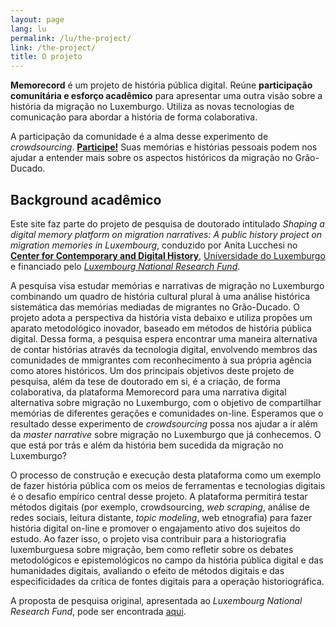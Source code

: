 ```yaml
---
layout: page
lang: lu
permalink: /lu/the-project/
link: /the-project/
title: O projeto
---
```


**Memorecord** é um projeto de história pública digital. Reúne **participação comunitária e esforço acadêmico** para apresentar uma outra visão sobre a história da migração no Luxemburgo. Utiliza as novas tecnologias de comunicação para abordar a história de forma colaborativa.

<!-- more -->

A participação da comunidade é a alma desse experimento de *crowdsourcing*. [**Participe!**](https://c2dh.github.io/memorecord/take-part/) Suas memórias e histórias pessoais podem nos ajudar a entender mais sobre os aspectos históricos da migração no Grão-Ducado.


## Background acadêmico

Este site faz parte do projeto de pesquisa de doutorado intitulado *Shaping a digital memory platform on migration narratives: A public history project on migration memories in Luxembourg*, conduzido por Anita Lucchesi no [**Center for Contemporary and Digital History**](https://www.c2dh.uni.lu/), [Universidade do Luxemburgo](https://www.uni.lu/) e financiado pelo [*Luxembourg National Research Fund*](https://www.fnr.Lu).

A pesquisa visa estudar memórias e narrativas de migração no Luxemburgo combinando um quadro de história cultural plural à uma análise histórica sistemática das memórias mediadas de migrantes no Grão-Ducado. O projeto adota a perspectiva da história vista debaixo e utiliza propões um aparato metodológico inovador, baseado em métodos de história pública digital. Dessa forma, a pesquisa espera encontrar uma maneira alternativa de contar histórias através da tecnologia digital, envolvendo membros das  comunidades de mmigrantes com reconhecimento à sua própria agência como atores históricos. Um dos principais objetivos deste projeto de pesquisa, além da tese de doutorado em si, é a criação, de forma colaborativa, da plataforma Memorecord para uma narrativa digital alternativa sobre migração no Luxemburgo, com o objetivo de compartilhar memórias de diferentes gerações e comunidades on-line. Esperamos que o resultado desse experimento de *crowdsourcing* possa nos ajudar a ir além da *master narrative* sobre migração no Luxemburgo que já conhecemos. O que está por trás e além da história bem sucedida da migração no Luxemburgo?

O processo de construção e execução desta plataforma como um exemplo de fazer história pública com os meios de ferramentas e tecnologias digitais é o desafio empírico central desse projeto. A plataforma permitirá testar métodos digitais (por exemplo, crowdsourcing, *web scraping*, análise de redes sociais, leitura distante, *topic modeling*, web etnografia) para fazer história digital on-line e promover o engajamento ativo dos sujeitos do estudo. Ao fazer isso, o projeto visa contribuir para a historiografia luxemburguesa sobre migração, bem como refletir sobre os debates metodológicos e epistemológicos no campo da história pública digital e das humanidades digitais, avaliando o efeito de métodos digitais e das especificidades da crítica de fontes digitais para a operação historiográfica.

A proposta de pesquisa original, apresentada ao *Luxembourg National Research Fund*, pode ser encontrada [aqui](https://historiografianarede.files.wordpress.com/2015/10/lucchesi-fnr.pdf).





